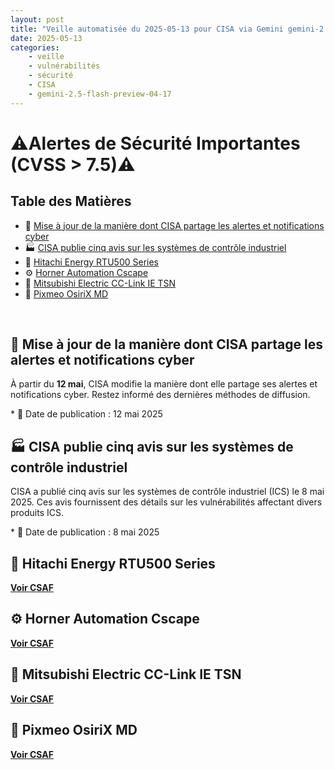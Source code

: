 ```yaml
---
layout: post
title: "Veille automatisée du 2025-05-13 pour CISA via Gemini gemini-2.5-flash-preview-04-17"
date: 2025-05-13
categories:
    - veille
    - vulnérabilités
    - sécurité
    - CISA
    - gemini-2.5-flash-preview-04-17
---
```

# ⚠️Alertes de Sécurité Importantes (CVSS > 7.5)⚠️
<!-- No entries found with CVSS > 7.5 in the provided data snippet -->

## Table des Matières
* 📢 [Mise à jour de la manière dont CISA partage les alertes et notifications cyber](#mise-a-jour-de-la-maniere-dont-cisa-partage-les-alertes-et-notifications-cyber)
* 🏭 [CISA publie cinq avis sur les systèmes de contrôle industriel](#cisa-publie-cinq-avis-sur-les-systemes-de-controle-industriel)
* 🔌 [Hitachi Energy RTU500 Series](#hitachi-energy-rtu500-series)
* ⚙️ [Horner Automation Cscape](#horner-automation-cscape)
* 🤖 [Mitsubishi Electric CC-Link IE TSN](#mitsubishi-electric-cc-link-ie-tsn)
* 🏥 [Pixmeo OsiriX MD](#pixmeo-osirix-md)

<br>

## 📢 Mise à jour de la manière dont CISA partage les alertes et notifications cyber
<div class="OutlineElement Ltr SCXW180199130 BCX8">
<p>À partir du <strong>12 mai</strong>, CISA modifie la manière dont elle partage ses alertes et notifications cyber. Restez informé des dernières méthodes de diffusion.</p>
</div>
* 📅 Date de publication : 12 mai 2025
<br>

## 🏭 CISA publie cinq avis sur les systèmes de contrôle industriel
<p>CISA a publié cinq avis sur les systèmes de contrôle industriel (ICS) le 8 mai 2025. Ces avis fournissent des détails sur les vulnérabilités affectant divers produits ICS.</p>
* 📅 Date de publication : 8 mai 2025
<br>

## 🔌 Hitachi Energy RTU500 Series
<p><a href="https://github.com/cisagov/CSAF" target="_blank"><strong>Voir CSAF</strong></a></p><h2
* 📅 Date de publication : 8 mai 2025
<br>

## ⚙️ Horner Automation Cscape
<p><a href="https://github.com/cisagov/CSAF" target="_blank"><strong>Voir CSAF</strong></a></p><h2
* 📅 Date de publication : 8 mai 2025
<br>

## 🤖 Mitsubishi Electric CC-Link IE TSN
<p><a href="https://github.com/cisagov/CSAF" target="_blank"><strong>Voir CSAF</strong></a></p><h2
* 📅 Date de publication : 8 mai 2025
<br>

## 🏥 Pixmeo OsiriX MD
<p><a href="https://github.com/cisagov/CSAF" target="_blank"><strong>Voir CSAF</strong></a></p><h2
* 📅 Date de publication : 8 mai 2025